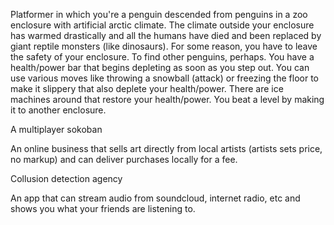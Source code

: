 Platformer in which you're a penguin descended from penguins in a zoo enclosure with artificial arctic climate. The climate outside your enclosure has warmed drastically and all the humans have died and been replaced by giant reptile monsters (like dinosaurs). For some reason, you have to leave the safety of your enclosure. To find other penguins, perhaps. You have a health/power bar that begins depleting as soon as you step out. You can use various moves like throwing a snowball (attack) or freezing the floor to make it slippery that also deplete your health/power. There are ice machines around that restore your health/power. You beat a level by making it to another enclosure.

A multiplayer sokoban

An online business that sells art directly from local artists (artists sets price, no markup) and can deliver purchases locally for a fee.

Collusion detection agency

An app that can stream audio from soundcloud, internet radio, etc and shows you what your friends are listening to.